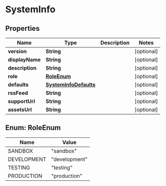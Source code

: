 
# SystemInfo

## Properties
Name | Type | Description | Notes
------------ | ------------- | ------------- | -------------
**version** | **String** |  |  [optional]
**displayName** | **String** |  |  [optional]
**description** | **String** |  |  [optional]
**role** | [**RoleEnum**](#RoleEnum) |  |  [optional]
**defaults** | [**SystemInfoDefaults**](SystemInfoDefaults.md) |  |  [optional]
**rssFeed** | **String** |  |  [optional]
**supportUrl** | **String** |  |  [optional]
**assetsUrl** | **String** |  |  [optional]


<a name="RoleEnum"></a>
## Enum: RoleEnum
Name | Value
---- | -----
SANDBOX | &quot;sandbox&quot;
DEVELOPMENT | &quot;development&quot;
TESTING | &quot;testing&quot;
PRODUCTION | &quot;production&quot;



